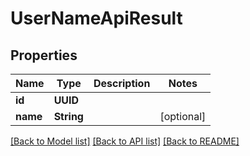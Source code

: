 # UserNameApiResult

## Properties
Name | Type | Description | Notes
------------ | ------------- | ------------- | -------------
**id** | **UUID** |  | 
**name** | **String** |  | [optional] 

[[Back to Model list]](../README.md#documentation-for-models) [[Back to API list]](../README.md#documentation-for-api-endpoints) [[Back to README]](../README.md)


